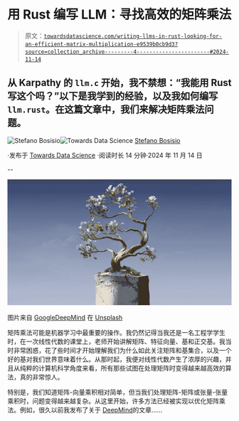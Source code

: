 # 用 Rust 编写 LLM：寻找高效的矩阵乘法

> 原文：[`towardsdatascience.com/writing-llms-in-rust-looking-for-an-efficient-matrix-multiplication-e9539b0cb9d3?source=collection_archive---------4-----------------------#2024-11-14`](https://towardsdatascience.com/writing-llms-in-rust-looking-for-an-efficient-matrix-multiplication-e9539b0cb9d3?source=collection_archive---------4-----------------------#2024-11-14)

## 从 Karpathy 的 `llm.c` 开始，我不禁想：“我能用 Rust 写这个吗？”以下是我学到的经验，以及我如何编写 `llm.rust`。在这篇文章中，我们来解决矩阵乘法问题。

[](https://stefanobosisio1.medium.com/?source=post_page---byline--e9539b0cb9d3--------------------------------)![Stefano Bosisio](https://stefanobosisio1.medium.com/?source=post_page---byline--e9539b0cb9d3--------------------------------)[](https://towardsdatascience.com/?source=post_page---byline--e9539b0cb9d3--------------------------------)![Towards Data Science](https://towardsdatascience.com/?source=post_page---byline--e9539b0cb9d3--------------------------------) [Stefano Bosisio](https://stefanobosisio1.medium.com/?source=post_page---byline--e9539b0cb9d3--------------------------------)

·发布于 [Towards Data Science](https://towardsdatascience.com/?source=post_page---byline--e9539b0cb9d3--------------------------------) ·阅读时长 14 分钟·2024 年 11 月 14 日

--

![](img/1769e0bfb8a5da7e50ac3f79dba6ce6c.png)

图片来自 [GoogleDeepMind](https://unsplash.com/@googledeepmind) 在 [Unsplash](https://unsplash.com/photos/a-bonsai-tree-growing-out-of-a-concrete-block-K2V_fqM2RY8)

矩阵乘法可能是机器学习中最重要的操作。我仍然记得当我还是一名工程学学生时，在一次线性代数的课堂上，老师开始讲解矩阵、特征向量、基和正交基。我当时非常困惑，花了些时间才开始理解我们为什么如此关注矩阵和基集合，以及一个好的基对我们世界意味着什么。从那时起，我便对线性代数产生了浓厚的兴趣，并且从纯粹的计算机科学角度来看，所有那些试图在处理矩阵时变得越来越高效的算法，真的非常惊人。

特别是，我们知道矩阵-向量乘积相对简单，但当我们处理矩阵-矩阵或张量-张量乘积时，问题变得越来越复杂。从这里开始，许多方法已经被实现以优化矩阵乘法。例如，很久以前我发布了关于 [DeepMind](https://medium.com/towards-data-science/understanding-deepmind-matrix-multiplication-c8dc49687ce7)的文章……
